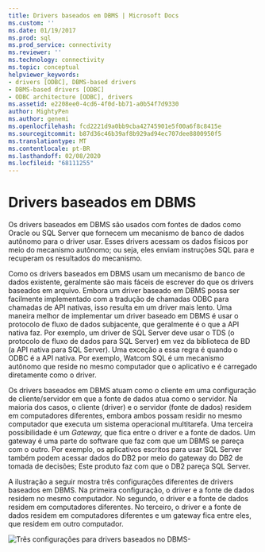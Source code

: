 ```yaml
---
title: Drivers baseados em DBMS | Microsoft Docs
ms.custom: ''
ms.date: 01/19/2017
ms.prod: sql
ms.prod_service: connectivity
ms.reviewer: ''
ms.technology: connectivity
ms.topic: conceptual
helpviewer_keywords:
- drivers [ODBC], DBMS-based drivers
- DBMS-based drivers [ODBC]
- ODBC architecture [ODBC], drivers
ms.assetid: e2208ee0-4cd6-4f0d-bb71-a0b54f7d9330
author: MightyPen
ms.author: genemi
ms.openlocfilehash: fcd2221d9a0bb9cba42745901e5f00a6f8c8415e
ms.sourcegitcommit: b87d36c46b39af8b929ad94ec707dee8800950f5
ms.translationtype: MT
ms.contentlocale: pt-BR
ms.lasthandoff: 02/08/2020
ms.locfileid: "68111255"
---
```

# <a name="dbms-based-drivers"></a>Drivers baseados em DBMS
Os drivers baseados em DBMS são usados com fontes de dados como Oracle ou SQL Server que fornecem um mecanismo de banco de dados autônomo para o driver usar. Esses drivers acessam os dados físicos por meio do mecanismo autônomo; ou seja, eles enviam instruções SQL para e recuperam os resultados do mecanismo.  
  
 Como os drivers baseados em DBMS usam um mecanismo de banco de dados existente, geralmente são mais fáceis de escrever do que os drivers baseados em arquivo. Embora um driver baseado em DBMS possa ser facilmente implementado com a tradução de chamadas ODBC para chamadas de API nativas, isso resulta em um driver mais lento. Uma maneira melhor de implementar um driver baseado em DBMS é usar o protocolo de fluxo de dados subjacente, que geralmente é o que a API nativa faz. Por exemplo, um driver de SQL Server deve usar o TDS (o protocolo de fluxo de dados para SQL Server) em vez da biblioteca de BD (a API nativa para SQL Server). Uma exceção a essa regra é quando o ODBC é a API nativa. Por exemplo, Watcom SQL é um mecanismo autônomo que reside no mesmo computador que o aplicativo e é carregado diretamente como o driver.  
  
 Os drivers baseados em DBMS atuam como o cliente em uma configuração de cliente/servidor em que a fonte de dados atua como o servidor. Na maioria dos casos, o cliente (driver) e o servidor (fonte de dados) residem em computadores diferentes, embora ambos possam residir no mesmo computador que executa um sistema operacional multitarefa. Uma terceira possibilidade é um *Gateway,* que fica entre o driver e a fonte de dados. Um gateway é uma parte do software que faz com que um DBMS se pareça com o outro. Por exemplo, os aplicativos escritos para usar SQL Server também podem acessar dados do DB2 por meio do gateway do DB2 de tomada de decisões; Este produto faz com que o DB2 pareça SQL Server.  
  
 A ilustração a seguir mostra três configurações diferentes de drivers baseados em DBMS. Na primeira configuração, o driver e a fonte de dados residem no mesmo computador. No segundo, o driver e a fonte de dados residem em computadores diferentes. No terceiro, o driver e a fonte de dados residem em computadores diferentes e um gateway fica entre eles, que residem em outro computador.  
  
 ![Três configurações para drivers baseados no DBMS&#45;](../../odbc/reference/media/pr07.gif "pr07")
